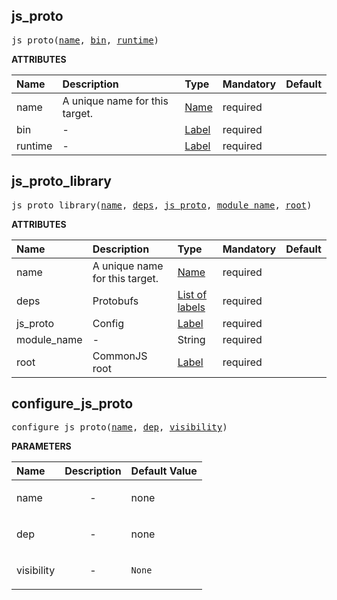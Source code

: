 <!-- Generated with Stardoc: http://skydoc.bazel.build -->

<a id="#js_proto"></a>

## js_proto

<pre>
js_proto(<a href="#js_proto-name">name</a>, <a href="#js_proto-bin">bin</a>, <a href="#js_proto-runtime">runtime</a>)
</pre>

**ATTRIBUTES**

| Name                                 | Description                    | Type                                                               | Mandatory | Default |
| :----------------------------------- | :----------------------------- | :----------------------------------------------------------------- | :-------- | :------ |
| <a id="js_proto-name"></a>name       | A unique name for this target. | <a href="https://bazel.build/docs/build-ref.html#name">Name</a>    | required  |         |
| <a id="js_proto-bin"></a>bin         | -                              | <a href="https://bazel.build/docs/build-ref.html#labels">Label</a> | required  |         |
| <a id="js_proto-runtime"></a>runtime | -                              | <a href="https://bazel.build/docs/build-ref.html#labels">Label</a> | required  |         |

<a id="#js_proto_library"></a>

## js_proto_library

<pre>
js_proto_library(<a href="#js_proto_library-name">name</a>, <a href="#js_proto_library-deps">deps</a>, <a href="#js_proto_library-js_proto">js_proto</a>, <a href="#js_proto_library-module_name">module_name</a>, <a href="#js_proto_library-root">root</a>)
</pre>

**ATTRIBUTES**

| Name                                                 | Description                    | Type                                                                        | Mandatory | Default |
| :--------------------------------------------------- | :----------------------------- | :-------------------------------------------------------------------------- | :-------- | :------ |
| <a id="js_proto_library-name"></a>name               | A unique name for this target. | <a href="https://bazel.build/docs/build-ref.html#name">Name</a>             | required  |         |
| <a id="js_proto_library-deps"></a>deps               | Protobufs                      | <a href="https://bazel.build/docs/build-ref.html#labels">List of labels</a> | required  |         |
| <a id="js_proto_library-js_proto"></a>js_proto       | Config                         | <a href="https://bazel.build/docs/build-ref.html#labels">Label</a>          | required  |         |
| <a id="js_proto_library-module_name"></a>module_name | -                              | String                                                                      | required  |         |
| <a id="js_proto_library-root"></a>root               | CommonJS root                  | <a href="https://bazel.build/docs/build-ref.html#labels">Label</a>          | required  |         |

<a id="#configure_js_proto"></a>

## configure_js_proto

<pre>
configure_js_proto(<a href="#configure_js_proto-name">name</a>, <a href="#configure_js_proto-dep">dep</a>, <a href="#configure_js_proto-visibility">visibility</a>)
</pre>

**PARAMETERS**

| Name                                                 | Description               | Default Value     |
| :--------------------------------------------------- | :------------------------ | :---------------- |
| <a id="configure_js_proto-name"></a>name             | <p align="center"> - </p> | none              |
| <a id="configure_js_proto-dep"></a>dep               | <p align="center"> - </p> | none              |
| <a id="configure_js_proto-visibility"></a>visibility | <p align="center"> - </p> | <code>None</code> |
